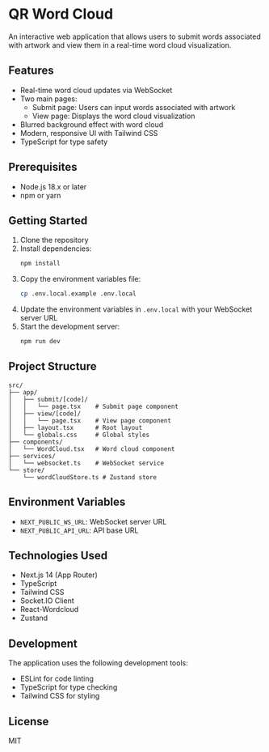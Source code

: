 # QR Word Cloud

An interactive web application that allows users to submit words associated with artwork and view them in a real-time word cloud visualization.

## Features

- Real-time word cloud updates via WebSocket
- Two main pages:
  - Submit page: Users can input words associated with artwork
  - View page: Displays the word cloud visualization
- Blurred background effect with word cloud
- Modern, responsive UI with Tailwind CSS
- TypeScript for type safety

## Prerequisites

- Node.js 18.x or later
- npm or yarn

## Getting Started

1. Clone the repository
2. Install dependencies:
   ```bash
   npm install
   ```
3. Copy the environment variables file:
   ```bash
   cp .env.local.example .env.local
   ```
4. Update the environment variables in `.env.local` with your WebSocket server URL
5. Start the development server:
   ```bash
   npm run dev
   ```

## Project Structure

```
src/
├── app/
│   ├── submit/[code]/
│   │   └── page.tsx    # Submit page component
│   ├── view/[code]/
│   │   └── page.tsx    # View page component
│   ├── layout.tsx      # Root layout
│   └── globals.css     # Global styles
├── components/
│   └── WordCloud.tsx   # Word cloud component
├── services/
│   └── websocket.ts    # WebSocket service
└── store/
    └── wordCloudStore.ts # Zustand store
```

## Environment Variables

- `NEXT_PUBLIC_WS_URL`: WebSocket server URL
- `NEXT_PUBLIC_API_URL`: API base URL

## Technologies Used

- Next.js 14 (App Router)
- TypeScript
- Tailwind CSS
- Socket.IO Client
- React-Wordcloud
- Zustand

## Development

The application uses the following development tools:

- ESLint for code linting
- TypeScript for type checking
- Tailwind CSS for styling

## License

MIT 